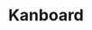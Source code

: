 ---
codehost: https://github.com/kanboard
logohandle: kanboard
sort: kanboard
title: Kanboard
twitter: https://x.com/kanboard
website: https://kanboard.org/
---